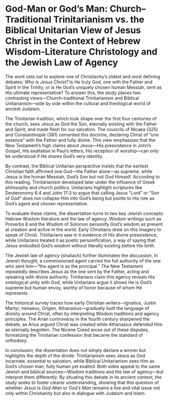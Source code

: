 # God-Man or God’s Man: Church–Traditional Trinitarianism vs. the Biblical Unitarian View of Jesus Christ in the Context of Hebrew Wisdom-Literature Christology and the Jewish Law of Agency

The work sets out to explore one of Christianity’s oldest and most defining debates: *Who is Jesus Christ?* Is He truly God, one with the Father and Spirit in the Trinity, or is He God’s uniquely chosen human Messiah, sent as His ultimate representative? To answer this, the study places two contrasting views—Church-traditional Trinitarianism and Biblical Unitarianism—side by side within the cultural and theological world of ancient Judaism.

The Trinitarian tradition, which took shape over the first four centuries of the church, sees Jesus as God the Son, eternally existing with the Father and Spirit, and made flesh for our salvation. The councils of Nicaea (325) and Constantinople (381) cemented this doctrine, declaring Christ of “one essence” with the Father and fully divine. This view emphasizes that the New Testament’s high claims about Jesus—His preexistence in John’s Gospel, His exaltation in Paul’s letters, His reception of worship—can only be understood if He shares God’s very identity.

By contrast, the Biblical Unitarian perspective insists that the earliest Christian faith affirmed one God—the Father alone—as supreme, while Jesus is the human Messiah, God’s Son but not God Himself. According to this reading, Trinitarianism developed later under the influence of Greek philosophy and church politics. Unitarians highlight scriptures like Deuteronomy 6:4 and John 17:3 to argue that calling Jesus “Lord” or “Son of God” does not collapse Him into God’s being but points to His role as God’s agent and chosen representative.

To evaluate these claims, the dissertation turns to two key Jewish concepts: Hebrew Wisdom literature and the law of agency. Wisdom writings such as Proverbs 8 and the Wisdom of Solomon personify God’s wisdom as present at creation and active in the world. Early Christians drew on this imagery to speak of Christ. Trinitarians saw in it evidence of His divine preexistence, while Unitarians treated it as poetic personification, a way of saying that Jesus embodied God’s wisdom without literally existing before His birth.

The Jewish law of agency (shaliach) further illuminates the discussion. In Jewish thought, a commissioned agent carried the full authority of the one who sent him—“the agent is as the principal.” The New Testament repeatedly describes Jesus as the one sent by the Father, acting and speaking with divine authority. Trinitarians claim this agency reveals His ontological unity with God, while Unitarians argue it shows He is God’s supreme but human envoy, worthy of honor because of whom He represents.

The historical survey traces how early Christian writers—Ignatius, Justin Martyr, Irenaeus, Origen, Athanasius—gradually built the language of divinity around Christ, often by interpreting Wisdom traditions and agency principles. The Arian controversy in the fourth century sharpened the debate, as Arius argued Christ was created while Athanasius defended Him as eternally begotten. The Nicene Creed arose out of these disputes, formalizing the Trinitarian confession that became the standard of orthodoxy.

In conclusion, the dissertation does not simply declare a winner but highlights the depth of the divide: Trinitarianism sees Jesus as God incarnate, essential to salvation, while Biblical Unitarianism sees Him as God’s chosen man, fully human yet exalted. Both sides appeal to the same Jewish and biblical sources—Wisdom traditions and the law of agency—but interpret them differently. By situating this debate in its ancient context, the study seeks to foster clearer understanding, showing that this question of whether Jesus is *God-Man* or *God’s Man* remains a live and vital issue not only within Christianity but also in dialogue with Judaism and Islam.
